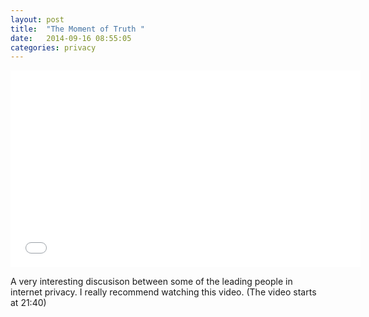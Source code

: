 ```yaml
---
layout: post
title:  "The Moment of Truth "
date:   2014-09-16 08:55:05
categories: privacy
---
```

<iframe width="560" height="315" src="//www.youtube.com/embed/Pbps1EwAW-0" frameborder="0" allowfullscreen></iframe>

A very interesting discusison between some of the leading people in internet privacy. I really recommend watching this video. (The video starts at 21:40)